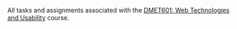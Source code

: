 All tasks and assignments associated with the [DMET601: Web Technologies and Usability](http://met.guc.edu.eg/Courses/Info.aspx?crsEdId=648) course.
